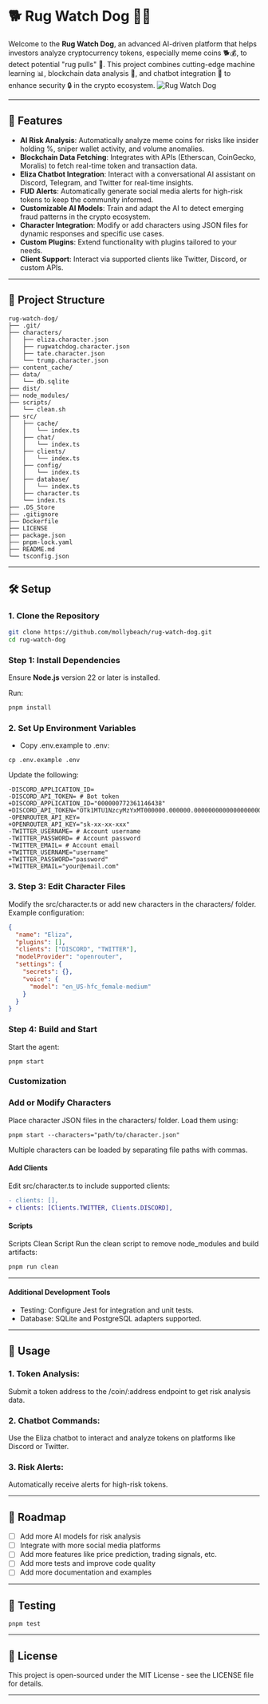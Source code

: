 # 🐕 Rug Watch Dog 🤖🔗

Welcome to the **Rug Watch Dog**, an advanced AI-driven platform that helps investors analyze cryptocurrency tokens, especially meme coins 🐕💰, to detect potential "rug pulls" 🛑. This project combines cutting-edge machine learning 📊, blockchain data analysis 🔗, and chatbot integration 🤝 to enhance security 🔒 in the crypto ecosystem.
![Rug Watch Dog](./assets/images/rug-watch-dog.png)

---

## 🌟 Features

- **AI Risk Analysis**: Automatically analyze meme coins for risks like insider holding %, sniper wallet activity, and volume anomalies.
- **Blockchain Data Fetching**: Integrates with APIs (Etherscan, CoinGecko, Moralis) to fetch real-time token and transaction data.
- **Eliza Chatbot Integration**: Interact with a conversational AI assistant on Discord, Telegram, and Twitter for real-time insights.
- **FUD Alerts**: Automatically generate social media alerts for high-risk tokens to keep the community informed.
- **Customizable AI Models**: Train and adapt the AI to detect emerging fraud patterns in the crypto ecosystem.
- **Character Integration**: Modify or add characters using JSON files for dynamic responses and specific use cases.
- **Custom Plugins**: Extend functionality with plugins tailored to your needs.
- **Client Support**: Interact via supported clients like Twitter, Discord, or custom APIs.


---

## 📂 Project Structure

```
rug-watch-dog/
├── .git/
├── characters/
│   ├── eliza.character.json
│   ├── rugwatchdog.character.json
│   ├── tate.character.json
│   └── trump.character.json
├── content_cache/
├── data/
│   └── db.sqlite
├── dist/
├── node_modules/
├── scripts/
│   └── clean.sh
├── src/
│   ├── cache/
│   │   └── index.ts
│   ├── chat/
│   │   └── index.ts
│   ├── clients/
│   │   └── index.ts
│   ├── config/
│   │   └── index.ts
│   ├── database/
│   │   └── index.ts
│   ├── character.ts
│   └── index.ts
├── .DS_Store
├── .gitignore
├── Dockerfile
├── LICENSE
├── package.json
├── pnpm-lock.yaml
├── README.md
└── tsconfig.json
```
---

## 🛠️ Setup

### 1. Clone the Repository
```bash
git clone https://github.com/mollybeach/rug-watch-dog.git
cd rug-watch-dog
```

### Step 1: Install Dependencies

Ensure **Node.js** version 22 or later is installed.

Run:

```bash
pnpm install
```

### 2. Set Up Environment Variables

- Copy .env.example to .env: 

```
cp .env.example .env
```
Update the following:

```
-DISCORD_APPLICATION_ID=
-DISCORD_API_TOKEN= # Bot token
+DISCORD_APPLICATION_ID="000000772361146438"
+DISCORD_API_TOKEN="OTk1MTU1NzcyMzYxMT000000.000000.00000000000000000000000000000000"
-OPENROUTER_API_KEY=
+OPENROUTER_API_KEY="sk-xx-xx-xxx"
-TWITTER_USERNAME= # Account username
-TWITTER_PASSWORD= # Account password
-TWITTER_EMAIL= # Account email
+TWITTER_USERNAME="username"
+TWITTER_PASSWORD="password"
+TWITTER_EMAIL="your@email.com"
```

### 3. Step 3: Edit Character Files
Modify the src/character.ts or add new characters in the characters/ folder. Example configuration:

``` json
{
  "name": "Eliza",
  "plugins": [],
  "clients": ["DISCORD", "TWITTER"],
  "modelProvider": "openrouter",
  "settings": {
    "secrets": {},
    "voice": {
      "model": "en_US-hfc_female-medium"
    }
  }
}
```

### Step 4: Build and Start
Start the agent:
```
pnpm start
```
### Customization 

### Add or Modify Characters
Place character JSON files in the characters/ folder. Load them using:
```
pnpm start --characters="path/to/character.json"
```
Multiple characters can be loaded by separating file paths with commas.

#### Add Clients
Edit src/character.ts to include supported clients:

```diff
- clients: [],
+ clients: [Clients.TWITTER, Clients.DISCORD],
```

#### Scripts
Scripts
Clean Script
Run the clean script to remove node_modules and build artifacts:

```bash
pnpm run clean
```
___

#### Additional Development Tools
- Testing: Configure Jest for integration and unit tests.
- Database: SQLite and PostgreSQL adapters supported.
___

## 🎯 Usage

### 1. Token Analysis:
Submit a token address to the /coin/:address endpoint to get risk analysis data.

### 2. Chatbot Commands:
Use the Eliza chatbot to interact and analyze tokens on platforms like Discord or Twitter.

### 3. Risk Alerts:
Automatically receive alerts for high-risk tokens.

---

## 🚀 Roadmap

- [ ] Add more AI models for risk analysis
- [ ] Integrate with more social media platforms
- [ ] Add more features like price prediction, trading signals, etc.
- [ ] Add more tests and improve code quality
- [ ] Add more documentation and examples

---

## 🧪 Testing

```
pnpm test
```

---

## 📜 License

This project is open-sourced under the MIT License - see the LICENSE file for details.

---

